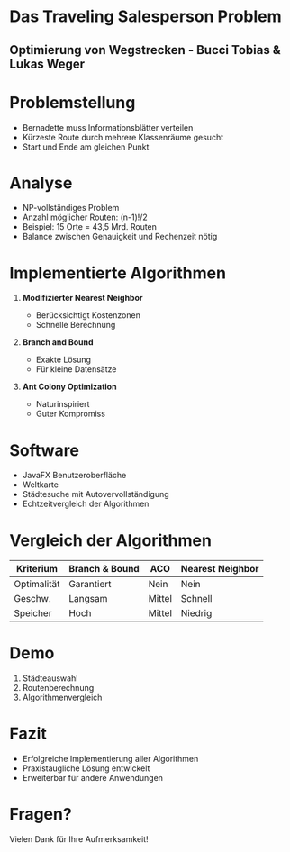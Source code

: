# Das Traveling Salesperson Problem

## Optimierung von Wegstrecken - Bucci Tobias & Lukas Weger

<div style="page-break-after: always;"></div>

# Problemstellung

- Bernadette muss Informationsblätter verteilen
- Kürzeste Route durch mehrere Klassenräume gesucht
- Start und Ende am gleichen Punkt

<div style="page-break-after: always;"></div>

# Analyse

- NP-vollständiges Problem
- Anzahl möglicher Routen: (n-1)!/2
- Beispiel: 15 Orte = 43,5 Mrd. Routen
- Balance zwischen Genauigkeit und Rechenzeit nötig

<div style="page-break-after: always;"></div>

# Implementierte Algorithmen

1. **Modifizierter Nearest Neighbor**

   - Berücksichtigt Kostenzonen
   - Schnelle Berechnung

2. **Branch and Bound**

   - Exakte Lösung
   - Für kleine Datensätze

3. **Ant Colony Optimization**
   - Naturinspiriert
   - Guter Kompromiss

<div style="page-break-after: always;"></div>

# Software

- JavaFX Benutzeroberfläche
- Weltkarte
- Städtesuche mit Autovervollständigung
- Echtzeitvergleich der Algorithmen

<div style="page-break-after: always;"></div>

# Vergleich der Algorithmen

| Kriterium   | Branch & Bound | ACO    | Nearest Neighbor |
| ----------- | -------------- | ------ | ---------------- |
| Optimalität | Garantiert     | Nein   | Nein             |
| Geschw.     | Langsam        | Mittel | Schnell          |
| Speicher    | Hoch           | Mittel | Niedrig          |

<div style="page-break-after: always;"></div>

# Demo

1. Städteauswahl
2. Routenberechnung
3. Algorithmenvergleich

<div style="page-break-after: always;"></div>

# Fazit

- Erfolgreiche Implementierung aller Algorithmen
- Praxistaugliche Lösung entwickelt
- Erweiterbar für andere Anwendungen

<div style="page-break-after: always;"></div>

# Fragen?

Vielen Dank für Ihre Aufmerksamkeit!
